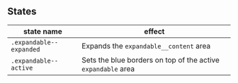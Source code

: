 ## States

| state name | effect |
|------------|--------|
| `.expandable--expanded` | Expands the `expandable__content` area |
| `.expandable--active` | Sets the blue borders on top of the active `expandable` area|
